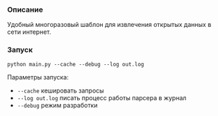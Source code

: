 ### Описание

Удобный многоразовый шаблон для извлечения открытых данных в сети интернет.

### Запуск

`python main.py --cache --debug --log out.log`

Параметры запуска:
    
- `--cache` кешировать запросы
- `--log out.log` писать процесс работы парсера в журнал
- `--debug` режим разработки

